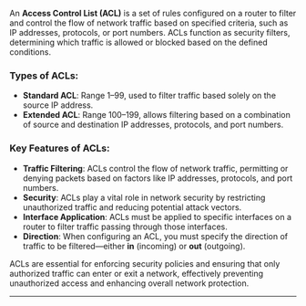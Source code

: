 An **Access Control List (ACL)** is a set of rules configured on a router to filter and control the flow of network traffic based on specified criteria, such as IP addresses, protocols, or port numbers. ACLs function as security filters, determining which traffic is allowed or blocked based on the defined conditions.

### **Types of ACLs**:

- **Standard ACL**: Range 1–99, used to filter traffic based solely on the source IP address.
- **Extended ACL**: Range 100–199, allows filtering based on a combination of source and destination IP addresses, protocols, and port numbers.

### **Key Features of ACLs**:

- **Traffic Filtering**: ACLs control the flow of network traffic, permitting or denying packets based on factors like IP addresses, protocols, and port numbers.
- **Security**: ACLs play a vital role in network security by restricting unauthorized traffic and reducing potential attack vectors.
- **Interface Application**: ACLs must be applied to specific interfaces on a router to filter traffic passing through those interfaces.
- **Direction**: When configuring an ACL, you must specify the direction of traffic to be filtered—either **in** (incoming) or **out** (outgoing).

ACLs are essential for enforcing security policies and ensuring that only authorized traffic can enter or exit a network, effectively preventing unauthorized access and enhancing overall network protection.

---